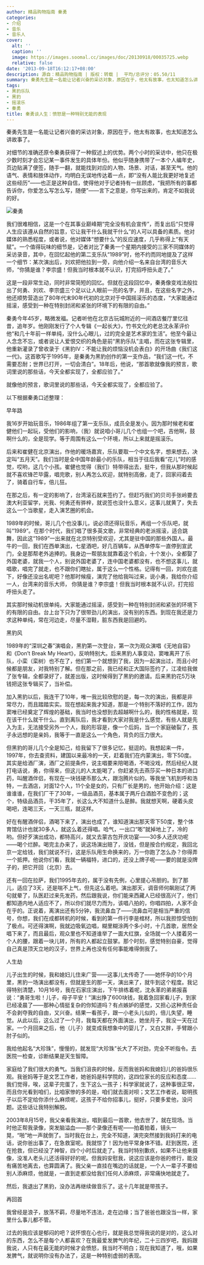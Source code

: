 ```yaml
---
author: 精品购物指南 秦勇
categories:
- 介绍
- 音乐
- 音乐人
cover:
  alt: ''
  caption: ''
  image: https://images.soomal.cc/images/doc/20130918/00035725.webp
  relative: false
date: '2013-09-18T16:12:17+08:00'
description: 源自：精品购物指南 | 版权：转载 |  平均/总评分：05.50/11
summary: 秦勇先生是一名能让记者兴奋的采访对象，原因在于，他太有故事，也太知道怎么讲故事了。对细节的准确还原令秦勇获得了一种叙述上的优势。两个小时的采访中，他只在极少数时刻才会忘记某一事件发生的具体年份。他似乎随身携带了一本个人编年史，页边贴满了便签，随手一翻，就能找到对应的人物、场景、对话，甚至天气……
tags:
- 黑豹乐队
- 黑豹
- 摇滚乐
- 秦勇
title: 秦勇谈人生：愤怒是一种特别无能的表现
---
```


秦勇先生是一名能让记者兴奋的采访对象，原因在于，他太有故事，也太知道怎么讲故事了。

对细节的准确还原令秦勇获得了一种叙述上的优势。两个小时的采访中，他只在极少数时刻才会忘记某一事件发生的具体年份。他似乎随身携带了一本个人编年史，页边贴满了便签，随手一翻，就能找到对应的人物、场景、对话，甚至天气。他的语气、表情和肢体动作，均明白无误地传达着一点，即“没有人能比我更好地复述这些经历”――也正是这种自信，使得他对于记者持有一丝顾虑，“我把所有的事都告诉你，你爱怎么写怎么写，随便”――言下之意是，你写出来的，肯定不如我说的好。

![秦勇](https://images.soomal.cc/images/doc/20130918/00035726_01.webp)





我们很难相信，这是一个在其事业巅峰期“完全没有机会宣传”，而复出后“只觉得人生应该遵从自然的旨意，它让我干什么我就干什么”的人可以具备的素质。他对媒体的熟悉程度，或者说，他对媒体“想要什么”的反应速度，几乎称得上“有天赋”。一个值得玩味的细节是，记者对比了秦勇一个星期内接受的三家不同媒体的采访录音，其中，在回忆起他的第二支乐队“1989”时，他不约而同地提及了这样一个细节：某次演出后，刘欢把他拉到一旁，向他介绍一名来自台湾的音乐大师，“你猜是谁？李宗盛！但我当时根本就不认识，打完招呼扭头走了。”

这是一段非常生动，同时非常简短的回忆。但就在这段回忆中，秦勇像变戏法般拉出了何勇、刘欢、李宗盛三个足以让人眼前一亮的名字，并且，在这些名字之外，他还顺势营造出了80年代末90年代初的北京对于中国摇滚乐的态度，“大家能通过摇滚，感受到一种在特别封闭和紧张的环境下的有限的自由。”

秦勇今年45岁，略微发福。记者听他在北京古玩城附近的一间酒店餐厅里忆往昔，追年岁。他刚刚发行了个人专辑《一起长大》，竹书文化的老总沈永革评价他“和几十年前一样单纯，没什么心眼儿，过的完全是艺术家的生活”。他至今最让人念念不忘，或者说让人爱恨交织的角色是前“黑豹乐队”主唱，而在这张专辑里，他重新灌录了曾收录于《黑豹IV：不能让我的烦恼没机会表白》的开场曲《我们这一代》。这首歌写于1995年，是秦勇为黑豹创作的第一支作品，“我们这一代，不需要忍耐；世界已打开，一切会清白”。18年后，他说，“那首歌就像我的预言，歌词里说的那些话，今天全都实现了，全都应验了。”

就像他的预言，歌词里说的那些话，今天全都实现了，全都应验了。

以下根据秦勇口述整理：

早年路

我16岁开始玩音乐，1986年组了第一支乐队，成员全是发小。因为那时候老和崔健他们一起玩，受他们的影响，（我）就说咱小哥儿几个也组一个吧，吉他啊，鼓啊什么的，全是现学。等于周围有这么一个环境，所以上来就是摇滚乐。

后来和崔健在北京演出，作他的暖场嘉宾，乐队要取一个中文名字，想来想去，决定叫“五月天”。我们当时是全中国年龄最小的乐队，相当于往后我看“花儿”时的感觉，哎哟，这几个小孩。崔健也觉得（我们）特带得出去，挺牛，但我从那时候起就不喜欢锋芒毕露，唱完歌，别人再怎么欢迎，就特别高傲，走了，回家闷着去了，骑着自行车，倍儿狂。

在那之后，有一定的影响了，台湾滚石就来签约了。但赶巧我们的贝司手张岭要去澳大利亚留学，光我、何勇还有骅梓，就说签也没什么意义，这事儿就黄了，失去这么一个当歌星，走入演艺圈的机会。

1989年的时候，哥儿几个也没事儿，说必须还得玩音乐，再组一个乐队吧，就叫“1989”。在那个时代，我们唱了很多英文歌，非常经典的老派摇滚，适合跳舞，因此这“1989”一出来就在北京特别受欢迎，尤其是驻中国的那些外国人。最牛的一回，我们在西单演出，七星酒吧，好几百辆车，从西单停车一直停到宣武门，全是那帮老外追捧的。我身边一帮朋友就靠着这个机会，十个发小，全都娶了外国老婆，就我一个人，别说外国老婆了，连中国老婆都没有，也不想这事儿，就唱歌，唱完了就走，也不跟你们瞎扯，属于这么一个性格。记得有一回，刘欢在底下，好像还没出名呢吧？他那时候瘦，演完了他给我叫过来，说小勇，我给你介绍一人，台湾来的音乐大师， 你猜是谁？李宗盛！但我当时根本就不认识，打完招呼扭头走了。

其实那时候动机很单纯，大家能通过摇滚，感受到一种在特别封闭和紧张的环境下的有限的自由。台上台下只为了很带劲儿的演出，没有别的东西。到现在我还是力求这种单纯，常在河边走，尽量不湿鞋，脏东西我是回避的。

黑豹风

1989年的“深圳之春”演唱会，黑豹第一次登台，第一次为观众演唱《无地自容》和《Don’t Break My Heart》，反响特别大。后来黑豹人事变动，窦唯离开了乐队，小栾（栾树）也不在了，他们第一个就想到了我，因为一起演出过，而且小时候都是朋友，对我特别了解。但在那之前，我已经和正大国际签约了，江凌给我做了张专辑，全都录好了，就差出版，这时候得到了黑豹的邀请。后来黑豹花5万块钱把这张专辑买了，当补偿。

加入黑豹以后，我连干了10年，唯一我比较欣慰的是，每一次的演出，我都是非常尽力，而且踏踏实实。现在想起来我才知道，那是一个特别不落好的工作，因为窦唯已经奠定了辉煌的基础，我当时也没想到去超越啊什么的，我的性格就是，现在该干什么就干什么。直到离队后，我才看到大家对我是什么感觉，有些人就是先入为主，无法接受另外一个人，我的形容是，像一个后妈，当一个家庭破裂了，孩子永远想的是亲妈，我等于一直是这么一个角色，背负的压力很大。

但黑豹的哥儿几个全是知己，给我留下了很多记忆，挺逗的。我想起来一件，1997年，你去查资料，建国以来最冷的一天，赶着我们在内蒙演出，零下50度。其实是给酒厂演，酒厂之前提条件，说主唱要来陪喝酒，不喝没戏，然后经纪人就打电话说，勇，你得来，但这儿的人太能喝了，你赶紧先去燕莎买一种日本的进口药，叫醒酒伴侣，有现在一块钱硬币那么大，跟泡腾片似的。等我坐飞机到呼和浩特，一去酒店，对面12个人，11个全是女的，只有厂长是男的，他开始介绍：这是谁谁谁，在我们厂干了30年，一级品酒员，基本属于两斤白酒脸不变色的；这个，特级品酒员，干35年了，长这么大不知道什么是醉。我就想天啊，硬着头皮喝吧，连喝三天，一天三瓶，就这样。

好在有醒酒伴侣，酒喝下来了，演出也成了，谁知道演出那天零下50度，整个体育馆估计也就30多人，就这么着还得唱。哈气，一出口“嘭”就掉地上了，冷的哟。但好歹演出成功，都特高兴，就又去蒙古包开庆功宴――30多人还庆功呢――喝个烂醉。喝完主办来了，说这场演出赔了，没钱，但是按合约规定，我回北京一定给钱，我们就说不行，这是乐队用生命换来的，万一你跑了怎么办？你得弄一个抵押。他说你们看，我就一辆福特，进口的，还没上牌子呢――要的就是没牌子的，把它开回（北京）去。

还有一回在拉萨，我们1995年去的，属于没有先例，心里提心吊胆的。到了那儿，适应了3天，还是喘不上气，但先这么着吧。演出那天，调音师何飙刚试了两句就晕了，队医赶过来先发药，然后跟我说，你们能来西藏人已经很高兴了，他们都知道内地人适应不了，所以你们就尽力而为，该唱八拍的，你唱四拍，人家不会在乎的。正说着，离演出还有5分钟，我流鼻血了――流鼻血可是相当严重的信号，你想，我们在成都转机的时候，看到的第一件行李是棺材，所以我担惊受怕到了极点。可还得演啊，我就边吸氧边唱，糊里糊涂两个多小时，十几首歌，居然全唱下来了，而且最后，观众里也不知道谁举了一面大红旗，全场就一个人搂着另一个人的腰，跟着一块儿转，所有的人都起立鼓掌。那个时刻，感觉特别自豪，觉得自己真是顶天立地的汉子，世界上再也没有任何事能难得倒我了。

人生劫

儿子出生的时候，我和媳妇儿住来广营――这事儿太传奇了――她怀孕的10个月里，黑豹一场演出都没有，但就是生的那一天，演出来了，就牛到这个程度。我记得特别清楚，10月16号，我在石家庄演出，下午排练着呢，沈永革的弟弟报喜说：“勇哥生啦！儿子，母子平安！”演出挣了600块钱，我着急回家看儿子，到家已经凌晨了――那种心情挺复杂的你知道吗？有点嫉妒的感觉，又担心这种责任会不会剥夺我的自由，又兴奋。结果一看孩子，跟一小老头儿似的，倍儿失望，睡觉。从此以后，这么过了一个月，我每天都在外面演出，她坐月子，我没一天在过家。一个月回来之后，他（儿子）就变成我想象中的婴儿了，又白又胖，手臂跟小肘子似的。

我给他起名“大珍珠”，慢慢的，就发现“大珍珠”长大了不对劲，完全不听指令。去医院一检查，诊断结果是天生智障。

家庭给了我们很大的勇气。当我们沮丧的时候，反而我爸妈和我媳妇儿的爸妈很乐观。我爸妈等于是文艺工作者，她爸妈是科学院的，这四位家长的反应和态度……我们觉得，唉，这辈子完蛋了，生下这么一孩子；科学家就说了，这种事很正常，而且你光看到咱们，比咱家惨的多的是，咱们就去面对呗；文艺工作者说，聪明孩子以后不定给你添什么麻烦呢，这孩子不给你招事儿，挺好，只要多爱他，没问题。这些话让我特别解脱。

2003年8月15号，我父亲看我演出，唱到最后一首歌，他去世了，就在现场。当时他正帮我录像，突发脑溢血――那个录像还有呢――拍着拍着，镜头一晃，“啪”地一声就倒了。当时我在台上，完全不知道，演完突然接到我妈打来的电话，说你爸出事了，在急救室呢。我就惊了！因为他平常身体不错。赶到医院，还在抢救，但已经没了神智，四个小时后就走了。我当时特别歉疚，如果不让他来摄像，没准人老头儿还活得好好的呢。但我妈安慰我，说这应该是你爸的修行，能没有痛苦地离去，也算圆满了。我父亲一直挂在嘴边的话就是，一个人一辈子不要给别人添麻烦，他就是，一直到走都没给我们任何人添麻烦，非常痛快地就走了。

然后，我退出了黑豹，没办法再继续做音乐了。这十几年就是带孩子。

再回首

我曾经是浪子，放荡不羁，尽量地不违法，走在边缘；当了爸爸也跟没当一样，家里什么事儿都不管。

过去的我应该是郁闷的吧？说怀恨在心也行，就是我总觉得我说的是对的，这么对的东西，怎么不是每个人都喜欢？在我最爱发脾气的年纪，二十三四岁吧，我妈跟我说，人只有在最无能的时候才会愤怒，我当时不明白；现在我知道了，哦，如果发脾气，就说明你没有办法了，这是一种特别虚弱的表现。